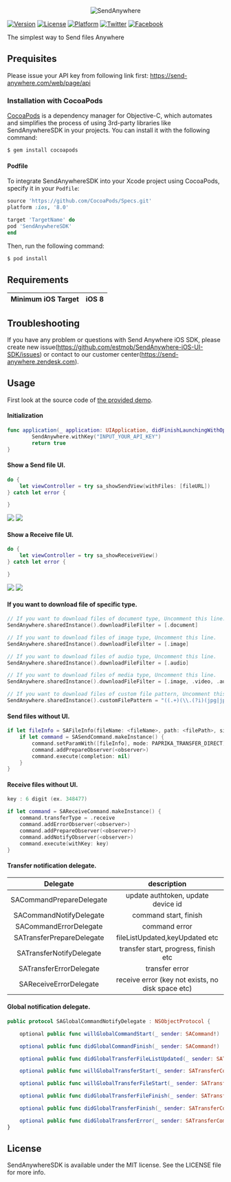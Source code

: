 <p align="center" >
  <img src="https://dj8mgfv7cr8nn.cloudfront.net/assets/img/brand/logo_sendanywhere_retina.png" alt="SendAnywhere" title="SendAnywhere">
</p>


[![Version](https://img.shields.io/cocoapods/v/SendAnywhereSDK.svg?style=flat)](http://cocoapods.org/pods/SendAnywhereSDK)
[![License](https://img.shields.io/cocoapods/l/SendAnywhereSDK.svg?style=flat)](http://cocoapods.org/pods/SendAnywhereSDK)
[![Platform](https://img.shields.io/cocoapods/p/SendAnywhereSDK.svg?style=flat)](http://cocoapods.org/pods/SendAnywhereSDK)
[![Twitter](https://img.shields.io/badge/twitter-@SendAnywhere-blue.svg?style=flat)](http://twitter.com/send_anywhere)
[![Facebook](https://img.shields.io/badge/facebook-@SendAnywhere-blue.svg?style=flat)](https://www.facebook.com/Send2Anywhere)

The simplest way to Send files Anywhere

## Prequisites
Please issue your API key from following link first:
https://send-anywhere.com/web/page/api


### Installation with CocoaPods

[CocoaPods](http://cocoapods.org) is a dependency manager for Objective-C, which automates and simplifies the process of using 3rd-party libraries like SendAnywhereSDK in your projects. You can install it with the following command:

```bash
$ gem install cocoapods
```

#### Podfile

To integrate SendAnywhereSDK into your Xcode project using CocoaPods, specify it in your `Podfile`:

```ruby
source 'https://github.com/CocoaPods/Specs.git'
platform :ios, '8.0'

target 'TargetName' do
pod 'SendAnywhereSDK'
end
```

Then, run the following command:

```bash
$ pod install
```

## Requirements

| Minimum iOS Target  | iOS 8 |
|:--------------------:|:-----:|

## Troubleshooting
If you have any problem or questions with Send Anywhere iOS SDK, please create new issue(https://github.com/estmob/SendAnywhere-iOS-UI-SDK/issues) or contact to our customer center(https://send-anywhere.zendesk.com).

## Usage
First look at the source code of [the provided demo](https://github.com/dustmob/SendAnywhereSDK/tree/master/Example).

#### Initialization

```swift
func application(_ application: UIApplication, didFinishLaunchingWithOptions launchOptions: [UIApplicationLaunchOptionsKey: Any]?) -> Bool {
        SendAnywhere.withKey("INPUT_YOUR_API_KEY")
        return true
}
```

#### Show a Send file UI.

```swift
do {
    let viewController = try sa_showSendView(withFiles: [fileURL])
} catch let error {

}
```

![](./SampleImage/send_waiting.png)
![](./SampleImage/send_complete.png)

#### Show a Receive file UI.

```swift
do {
    let viewController = try sa_showReceiveView()
} catch let error {

}
```

![](./SampleImage/receive_waiting.png)
![](./SampleImage/receive_complete.png)

#### If you want to download file of specific type.

```swift
// If you want to download files of document type, Uncomment this line.
SendAnywhere.sharedInstance().downloadFileFilter = [.document]

// If you want to download files of image type, Uncomment this line.
SendAnywhere.sharedInstance().downloadFileFilter = [.image]

// If you want to download files of audio type, Uncomment this line.
SendAnywhere.sharedInstance().downloadFileFilter = [.audio]

// If you want to download files of media type, Uncomment this line.
SendAnywhere.sharedInstance().downloadFileFilter = [.image, .video, .audio]

// If you want to download files of custom file pattern, Uncomment this line.
SendAnywhere.sharedInstance().customFilePattern = "((.+)(\\.(?i)(jpg|jpeg|png|gif))$)"
```

#### Send files without UI.

```swift
if let fileInfo = SAFileInfo(fileName: <fileName>, path: <filePath>, size: <fileSize>, time: <fileTime>, data: <fileData> or nil) {
    if let command = SASendCommand.makeInstance() {
        command.setParamWith([fileInfo], mode: PAPRIKA_TRANSFER_DIRECT)
        command.addPrepareObserver(<observer>)
        command.execute(completion: nil)
    }    
}
```

#### Receive files without UI.

```swift
key : 6 digit (ex. 348477)

if let command = SAReceiveCommand.makeInstance() {
    command.transferType = .receive
    command.addErrorObserver(<observer>)
    command.addPrepareObserver(<observer>)
    command.addNotifyObserver(<observer>)
    command.execute(withKey: key)
}
```

#### Transfer notification delegate.

|Delegate|description|
|:--------------------:|:-----:|
|SACommandPrepareDelegate|update authtoken, update device id|
|SACommandNotifyDelegate|command start, finish|
|SACommandErrorDelegate|command error|
|SATransferPrepareDelegate|fileListUpdated,keyUpdated etc|
|SATransferNotifyDelegate|transfer start, progress, finish etc|
|SATransferErrorDelegate|transfer error|
|SAReceiveErrorDelegate|receive error (key not exists, no disk space etc)|

#### Global notification delegate.

```swift
public protocol SAGlobalCommandNotifyDelegate : NSObjectProtocol {

    optional public func willGlobalCommandStart(_ sender: SACommand!)

    optional public func didGlobalCommandFinish(_ sender: SACommand!)

    optional public func didGlobalTransferFileListUpdated(_ sender: SATransferCommand!)

    optional public func willGlobalTransferStart(_ sender: SATransferCommand!)

    optional public func willGlobalTransferFileStart(_ sender: SATransferCommand!)

    optional public func didGlobalTransferFileFinish(_ sender: SATransferCommand!, fileIndex: Int, filePath: String!)

    optional public func didGlobalTransferFinish(_ sender: SATransferCommand!)

    optional public func didGlobalTransferError(_ sender: SATransferCommand!)
}
```

## License

SendAnywhereSDK is available under the MIT license. See the LICENSE file for more info.
